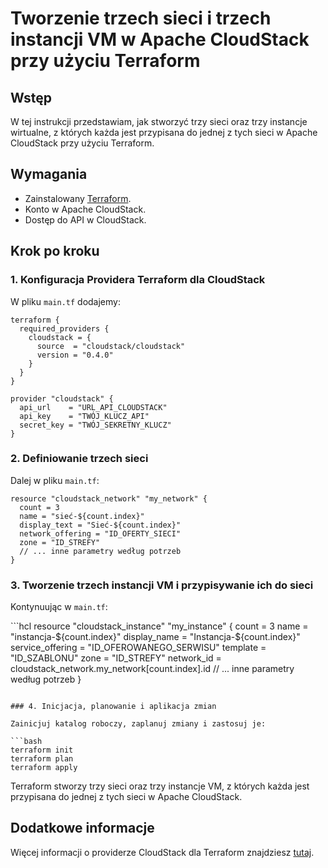 # Tworzenie trzech sieci i trzech instancji VM w Apache CloudStack przy użyciu Terraform

## Wstęp

W tej instrukcji przedstawiam, jak stworzyć trzy sieci oraz trzy instancje wirtualne, z których każda jest przypisana do jednej z tych sieci w Apache CloudStack przy użyciu Terraform.

## Wymagania

- Zainstalowany [Terraform](https://www.terraform.io/downloads.html).
- Konto w Apache CloudStack.
- Dostęp do API w CloudStack.

## Krok po kroku

### 1. Konfiguracja Providera Terraform dla CloudStack

W pliku `main.tf` dodajemy:

```hcl
terraform {
  required_providers {
    cloudstack = {
      source  = "cloudstack/cloudstack"
      version = "0.4.0"
    }
  }
}

provider "cloudstack" {
  api_url    = "URL_API_CLOUDSTACK"
  api_key    = "TWÓJ_KLUCZ_API"
  secret_key = "TWÓJ_SEKRETNY_KLUCZ"
}
```

### 2. Definiowanie trzech sieci

Dalej w pliku `main.tf`:

```hcl
resource "cloudstack_network" "my_network" {
  count = 3
  name = "sieć-${count.index}"
  display_text = "Sieć-${count.index}"
  network_offering = "ID_OFERTY_SIECI"
  zone = "ID_STREFY"
  // ... inne parametry według potrzeb
}
```

### 3. Tworzenie trzech instancji VM i przypisywanie ich do sieci

Kontynuując w `main.tf`:

\```hcl
resource "cloudstack_instance" "my_instance" {
  count = 3
  name = "instancja-${count.index}"
  display_name = "Instancja-${count.index}"
  service_offering = "ID_OFEROWANEGO_SERWISU"
  template = "ID_SZABLONU"
  zone = "ID_STREFY"
  network_id = cloudstack_network.my_network[count.index].id
  // ... inne parametry według potrzeb
}
```

### 4. Inicjacja, planowanie i aplikacja zmian

Zainicjuj katalog roboczy, zaplanuj zmiany i zastosuj je:

```bash
terraform init
terraform plan
terraform apply
```

Terraform stworzy trzy sieci oraz trzy instancje VM, z których każda jest przypisana do jednej z tych sieci w Apache CloudStack.

## Dodatkowe informacje

Więcej informacji o providerze CloudStack dla Terraform znajdziesz [tutaj](https://registry.terraform.io/providers/cloudstack/cloudstack/latest/docs).
